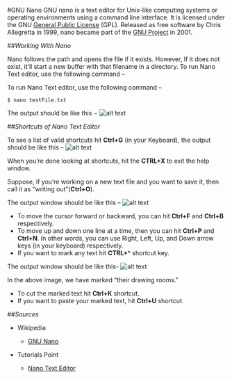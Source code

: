 #GNU Nano
GNU nano is a text editor for Unix-like computing systems or operating environments using a command line interface. It is licensed under the GNU [General Public License](https://en.wikipedia.org/wiki/GNU_General_Public_License) (GPL). Released as free software by Chris Allegretta in 1999, nano became part of the [GNU Project](https://en.wikipedia.org/wiki/GNU_Project) in 2001.

##*Working With Nano*

Nano follows the path and opens the file if it exists. However, If it does not exist, it’ll start a new buffer with that filename in a directory. To run Nano Text editor, use the following command –

To run Nano Text editor, use the following command –

    $ nano testFile.txt
The output should be like this −
![alt text](https://www.tutorialspoint.com/articles/wp-content/uploads/2016/02/nano_editor_1.png)

##*Shortcuts of Nano Text Editor*



To see a list of valid shortcuts hit **Ctrl+G** (in your Keyboard), the output should be like this –
![alt text](https://www.tutorialspoint.com/articles/wp-content/uploads/2016/02/nano_editor_2.png)

When you’re done looking at shortcuts, hit the **CTRL+X**  to exit the help window.

Suppose, if you’re working on a new text file and you want to save it, then call it as “writing out”(**Ctrl+O**). 

The output window should be like this –
![alt text](https://www.tutorialspoint.com/articles/wp-content/uploads/2016/02/nano_editor_3.png)


 - To move the cursor forward or backward, you can hit **Ctrl+F** and **Ctrl+B**  respectively.
 -   To move up and down one line at a time, then you can hit **Ctrl+P** and **Ctrl+N**. In other words, you can use Right, Left, Up, and Down arrow keys (in your keyboard) respectively.
 -   If you want to mark any text hit **CTRL+^** shortcut key.

The output window should be like this-
![alt text](https://www.tutorialspoint.com/articles/wp-content/uploads/2016/02/nano_editor_4.png)

In the above image, we have marked “their drawing rooms.”

 -  To cut the marked text hit **Ctrl+K** shortcut.
 -  If you want to paste your marked text, hit **Ctrl+U** shortcut.

##*Sources*
- Wikipedia
  - [GNU Nano](https://en.wikipedia.org/wiki/GNU_nano)

- Tutorials Point
  - [Nano Text Editor](https://www.tutorialspoint.com/articles/how-to-use-nano-text-editor)
  

